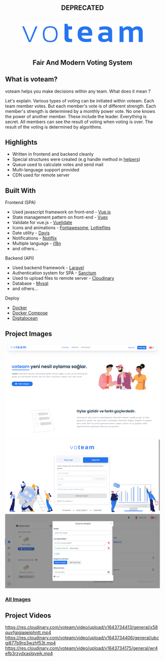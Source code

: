 <br />

<p align="center"> 
<h2 align="center">
 DEPRECATED
</h2> 
</p>

<br />

<div align="center">
<img src="./resources/images/voteam.png" align="center" width="400" alt="Project icon">
</div>

<br />

<p align="center"> 
<h2 align="center">
 Fair And Modern Voting System
</h2> 
</p>

## What is voteam?

voteam helps you make decisions within any team. What does it mean ?

Let's explain. Various types of voting can be initiated within voteam. Each team member votes. But each member's
vote is of different strength. Each member's strength is determined by a monthly power vote. No one knows the power of
another member. These include the leader. Everything is secret. All members can see the result of voting when voting is
over. The result of the voting is determined by algorithms.

## Highlights

- Written in frontend and backend cleanly
- Special structures were created (e.g handle method in [helpers](https://github.com/halilcn/voteam/blob/main/frontend/src/helpers.js?plain=1#L49-L56))
- Queue used to calculate votes and send mail
- Multi-language support provided
- CDN used for remote server


## Built With

Frontend (SPA)

- Used javascript framework on front-end - [Vue.js](https://vuejs.org/)
- State management pattern on front-end - [Vuex](https://vuex.vuejs.org/)
- Validate for vue.js - [Vuelidate](https://vuelidate.js.org/)
- Icons and animations - [Fontawesome](https://fontawesome.com/), [Lottiefiles](https://lottiefiles.com/)
- Date utility - [Dayjs](https://day.js.org/)
- Notifications - [Notiflix](https://notiflix.github.io/)
- Multiple language - [i18n](https://kazupon.github.io/vue-i18n/)
- and others...

Backend (API)

- Used backend framework - [Laravel](https://laravel.com/)
- Authentication system for SPA - [Sanctum](https://laravel.com/docs/8.x/sanctum)
- Used to upload files to remote server - [Cloudinary](https://cloudinary.com/)
- Database - [Mysql](https://www.mysql.com/)
- and others...

Deploy

- [Docker](https://www.docker.com/)
- [Docker Compose](https://docs.docker.com/compose/)
- [Digitalocean](https://www.digitalocean.com/)

## Project Images

![login](https://github.com/halilcn/voteam/blob/main/resources/images/homepage.png)
![register](https://github.com/halilcn/voteam/blob/main/resources/images/register.png)
![dashboard-create-multiple-vote](https://github.com/halilcn/voteam/blob/main/resources/images/dashboard-create-multiple-vote.png)

### [All Images](https://github.com/halilcn/voteam/blob/main/resources/images)

## Project Videos

https://res.cloudinary.com/voteam/video/upload/v1643734413/general/x58quvfgjqjaqeiphntt.mp4
https://res.cloudinary.com/voteam/video/upload/v1643734406/general/ubcgj877b9rp3wzhf53t.mp4
https://res.cloudinary.com/voteam/video/upload/v1643734175/general/wr4efb3rzydxaslqvejk.mp4
